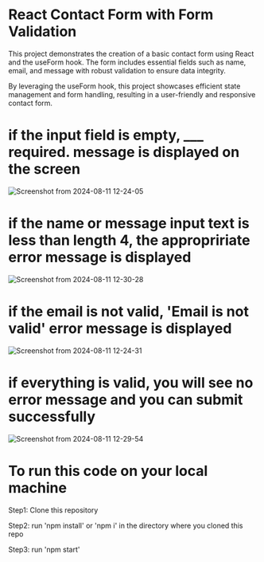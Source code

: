 # React Contact Form with Form Validation

This project demonstrates the creation of a basic contact form using React and the useForm hook. The form includes essential fields such as name, email, and message with robust validation to ensure data integrity.

By leveraging the useForm hook, this project showcases efficient state management and form handling, resulting in a user-friendly and responsive contact form.


# if the input field is empty,   ___ required. message is displayed on the screen 
![Screenshot from 2024-08-11 12-24-05](https://github.com/user-attachments/assets/27389c88-d445-4ebc-be11-bef4f7d8f9a9)


# if the name or message input text is less than length 4, the appropririate error message is displayed
![Screenshot from 2024-08-11 12-30-28](https://github.com/user-attachments/assets/f8bb470f-182e-4bec-8b93-d16249c17c03)


# if the email is not valid, 'Email is not valid' error message is displayed
![Screenshot from 2024-08-11 12-24-31](https://github.com/user-attachments/assets/e4294dde-d7de-4dac-bbce-fcf1b414717c)


# if everything is valid, you will see no error message and you can submit successfully 
![Screenshot from 2024-08-11 12-29-54](https://github.com/user-attachments/assets/e4d56302-feaf-46b2-b65a-59360a893d89)


# To run this code on your local machine
Step1: Clone this repository

Step2: run 'npm install' or 'npm i' in the directory where you cloned this repo

Step3: run 'npm start'
